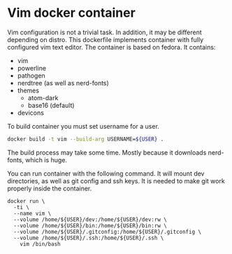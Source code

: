 # Vim docker container

Vim configuration is not a trivial task. In addition, it may be different depending on distro. This dockerfile implements container with fully configured vim text editor.
The container is based on fedora. It contains:

- vim
- powerline
- pathogen
- nerdtree (as well as nerd-fonts)
- themes
  - atom-dark
  - base16 (default)
- devicons

To build container you must set username for a user.

```bash
docker build -t vim --build-arg USERNAME=${USER} .
```

The build process may take some time. Mostly because it downloads nerd-fonts, which is huge.

You can run container with the following command. It will mount dev directories, as well as git config and ssh keys. It is needed to make git work properly inside the container.

```
docker run \
  -ti \
  --name vim \
  --volume /home/${USER}/dev:/home/${USER}/dev:rw \
  --volume /home/${USER}/bin:/home/${USER}/bin:rw \
  --volume /home/${USER}/.gitconfig:/home/${USER}/.gitconfig \
  --volume /home/${USER}/.ssh:/home/${USER}/.ssh \
    vim /bin/bash
```
